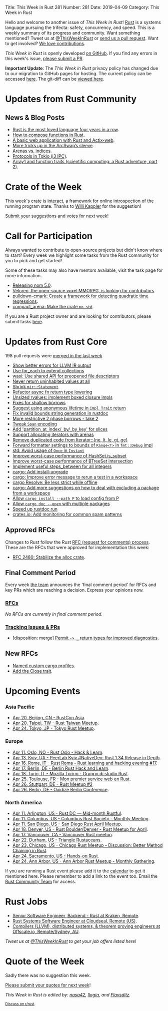 Title: This Week in Rust 281
Number: 281
Date: 2019-04-09
Category: This Week in Rust

Hello and welcome to another issue of *This Week in Rust*!
[Rust](http://rust-lang.org) is a systems language pursuing the trifecta: safety, concurrency, and speed.
This is a weekly summary of its progress and community.
Want something mentioned? Tweet us at [@ThisWeekInRust](https://twitter.com/ThisWeekInRust) or [send us a pull request](https://github.com/cmr/this-week-in-rust).
Want to get involved? [We love contributions](https://github.com/rust-lang/rust/blob/master/CONTRIBUTING.md).

*This Week in Rust* is openly developed [on GitHub](https://github.com/cmr/this-week-in-rust).
If you find any errors in this week's issue, [please submit a PR](https://github.com/cmr/this-week-in-rust/pulls).

**Important Update**: The *This Week in Rust* privacy policy has changed due to our migration to GitHub pages for hosting. The current policy can be accessed [here](https://this-week-in-rust.org/pages/privacy-policy.html). The git-diff can be [viewed here](https://github.com/cmr/this-week-in-rust/pull/885/files).

# Updates from Rust Community

## News & Blog Posts

* [Rust is the most loved language four years in a row](https://insights.stackoverflow.com/survey/2019#most-loved-dreaded-and-wanted).
* [How to compose functions in Rust](https://stackoverflow.com/questions/45786955/how-to-compose-functions-in-rust).
* [A basic web application with Rust and Actix-web](https://zupzup.org/rust-webapp/).
* [More tricks up in the ArcSwap’s sleeve](https://vorner.github.io/2019/04/06/tricks-in-arc-swap.html).
* [Arenas vs. indices](https://llogiq.github.io/2019/04/06/arena.html).
* [Protocols in Tokio (i3 IPC)](https://leshow.github.io/post/impl_proto_tokio/).
* [Array1 and function traits (scientific computing: a Rust adventure, part 2)](https://www.lpalmieri.com/posts/2019-04-07-scientific-computing-a-rust-adventure-part-2-array1/).

# Crate of the Week

This week's crate is [interact](https://github.com/interact-rs/interact), a framework for online introspection of the running program state. Thanks to [Willi Kappler](https://users.rust-lang.org/t/crate-of-the-week/2704/513) for the suggestion!

[Submit your suggestions and votes for next week][submit_crate]!

[submit_crate]: https://users.rust-lang.org/t/crate-of-the-week/2704

# Call for Participation

Always wanted to contribute to open-source projects but didn't know where to start?
Every week we highlight some tasks from the Rust community for you to pick and get started!

Some of these tasks may also have mentors available, visit the task page for more information.

* [Releasing nom 5.0](https://www.reddit.com/r/rust/comments/ba366j/call_for_help_releasing_nom_50/).
* [Veloren, the open-source voxel MMORPG, is looking for contributors](https://veloren.net/).
* [pulldown-cmark: Create a framework for detecting quadratic time regressions](https://github.com/raphlinus/pulldown-cmark/issues/257).
* [compact_arena: Make the crate `no_std`](https://github.com/llogiq/compact_arena/issues/1).

If you are a Rust project owner and are looking for contributors, please submit tasks [here][guidelines].

[guidelines]: https://users.rust-lang.org/t/twir-call-for-participation/4821

# Updates from Rust Core

198 pull requests were [merged in the last week][merged]

[merged]: https://github.com/search?q=is%3Apr+org%3Arust-lang+is%3Amerged+merged%3A2019-04-01..2019-04-08

* [Show better errors for LLVM IR output](https://github.com/rust-lang/rust/pull/59744)
* [Use for_each to extend collections](https://github.com/rust-lang/rust/pull/59740)
* [wasi: Use shared API for preopened file descriptors](https://github.com/rust-lang/rust/pull/59727)
* [Never return uninhabited values at all](https://github.com/rust-lang/rust/pull/59639)
* [Shrink `mir::Statement`](https://github.com/rust-lang/rust/pull/59630)
* [Refactor async fn return type lowering](https://github.com/rust-lang/rust/pull/59286)
* [Unsized rvalues: implement boxed closure impls](https://github.com/rust-lang/rust/pull/59500)
* [Fixes for shallow borrows](https://github.com/rust-lang/rust/pull/59585)
* [Suggest using anonymous lifetime in `impl Trait` return](https://github.com/rust-lang/rust/pull/58919)
* [Fix invalid bounds string generation in rustdoc](https://github.com/rust-lang/rust/pull/58894)
* [More restrictive 2 phase borrows - take 2](https://github.com/rust-lang/rust/pull/58739)
* [Tweak `Span` encoding](https://github.com/rust-lang/rust/pull/58458)
* [Add 'partition_at_index/_by/_by_key' for slices](https://github.com/rust-lang/rust/pull/55448)
* [Support allocating iterators with arenas](https://github.com/rust-lang/rust/pull/59533)
* [Remove duplicated code from Iterator::{ne, lt, le, gt, ge}](https://github.com/rust-lang/rust/pull/59262)
* [Forward formatter settings to bounds of `Range<T>` in `fmt::Debug` impl](https://github.com/rust-lang/rust/pull/59596)
* [std: Avoid usage of `Once` in `Instant`](https://github.com/rust-lang/rust/pull/59676)
* [Improve worst-case performance of HashSet.is_subset](https://github.com/rust-lang/rust/pull/59665)
* [Improve worst-case performance of BTreeSet intersection](https://github.com/rust-lang/rust/pull/59186)
* [Implement useful steps_between for all integers](https://github.com/rust-lang/rust/pull/59444)
* [cargo: Add install-upgrade](https://github.com/rust-lang/cargo/pull/6798)
* [cargo: Improve error message to rerun a test in a workspace](https://github.com/rust-lang/cargo/pull/6824)
* [cargo Resolve: Be less strict while offline](https://github.com/rust-lang/cargo/pull/6814)
* [cargo: Add more suggestions on how to deal with excluding a package from a workspace](https://github.com/rust-lang/cargo/pull/6805)
* [Allow `cargo install --path P` to load config from P](https://github.com/rust-lang/cargo/pull/6804)
* [Allow `cargo doc --open` with multiple packages](https://github.com/rust-lang/cargo/pull/6803)
* [Speed up rustdoc run](https://github.com/rust-lang/rust/pull/59452)
* [crates.io: Add monitoring for common spam patterns](https://github.com/rust-lang/crates.io/pull/1678)

## Approved RFCs

Changes to Rust follow the Rust [RFC (request for comments)
process](https://github.com/rust-lang/rfcs#rust-rfcs). These
are the RFCs that were approved for implementation this week:

* [RFC 2480: Stabilize the alloc crate](https://github.com/rust-lang/rfcs/pull/2480).

## Final Comment Period

Every week [the team](https://www.rust-lang.org/team.html) announces the
'final comment period' for RFCs and key PRs which are reaching a
decision. Express your opinions now.

### [RFCs](https://github.com/rust-lang/rfcs/labels/final-comment-period)

*No RFCs are currently in final comment period.*

### [Tracking Issues & PRs](https://github.com/rust-lang/rust/labels/final-comment-period)

* [disposition: merge] [Permit `-> _` return types for improved diagnostics](https://github.com/rust-lang/rust/issues/56132).

## New RFCs

* [Named custom cargo profiles](https://github.com/rust-lang/rfcs/pull/2678).
* [Add the Close trait](https://github.com/rust-lang/rfcs/pull/2677).

# Upcoming Events

### Asia Pacific

* [Apr 20. Beijing, CN - RustCon Asia](https://rustcon.asia/).
* [Apr 20. Taipei, TW - Rust Taiwan Meetup](https://www.facebook.com/events/400895290642737/).
* [Apr 24. Tokyo, JP - Tokyo Rust Meetup](https://rust.connpass.com/event/125666/).

### Europe

* [Apr 11. Oslo, NO - Rust Oslo - Hack & Learn](https://www.meetup.com/Rust-Oslo/events/260244075/).
* [Apr 13. Kyiv, UA - PeerLab Kyiv #NativeDev: Rust 1.34 Release in Depth](https://www.meetup.com/PeerLab-Native-Developers/events/260050471/).
* [Apr 16. Rome, IT - Rust Roma - Rust learning and hacking evening #17](https://www.meetup.com/Rust-Roma/events/260430915/).
* [Apr 17. Berlin, DE - Berlin Rust Hack and Learn](https://www.meetup.com/opentechschool-berlin/events/gkkttqyzgbwb/).
* [Apr 18. Turin, IT - Mozilla Torino - Gruppo di studio Rust](https://www.meetup.com/Mozilla-Torino/events/ktqcpqyzgbhc/).
* [Apr 25. Toulouse, FR - Mon premier service web en Rust](https://www.meetup.com/Toulouse-Rust-Meetup/events/260218832).
* [Apr 26. Stuttgart, DE - Rust Meetup #2](https://gettogether.community/rust-stuttgart/)
* [Apr 26. Berlin, DE - Oxidize Berlin Conference](https://oxidizeconf.com/).

### North America

* [Apr 11. Arlington, US - Rust DC — Mid-month Rustful](https://www.meetup.com/RustDC/events/259782531).
* [Apr 11. Columbus, US - Columbus Rust Society - Monthly Meeting](https://www.meetup.com/columbus-rs/events/dbcfrpyzgbpb/).
* [Apr 11. San Diego, US - San Diego Rust April Meetup](https://www.meetup.com/San-Diego-Rust/events/260346466/).
* [Apr 18. Denver, US - Rust Boulder/Denver - Rust Meetup for April](https://www.meetup.com/Rust-Boulder-Denver/events/259124388/).
* [Apr 17. Vancouver, CA - Vancouver Rust meetup](https://www.meetup.com/Vancouver-Rust/events/gqbksqyzgbwb/).
* [Apr 22. Durham, US - Triangle Rustaceans](https://www.meetup.com/triangle-rustaceans/events/mfglwpyzgbdc/).
* [Apr 23. Chicago, US - Chicago Rust Meetup - Discussion: Better Method Chaining in Rust](https://www.meetup.com/Chicago-Rust-Meetup/events/260321118).
* [Apr 24. Sacramento, US - Hands-on Rust](https://www.meetup.com/Rust-Sacramento/events/260347016/).
* [Apr 24. Ann Arbor, US - Ann Arbor Rust Meetup - Monthly Gathering](https://www.meetup.com/Ann-Arbor-Rust-Meetup/events/vsncvqyzgbgc/).

If you are running a Rust event please add it to the [calendar] to get
it mentioned here. Please remember to add a link to the event too.
Email the [Rust Community Team][community] for access.

[calendar]: https://www.google.com/calendar/embed?src=apd9vmbc22egenmtu5l6c5jbfc%40group.calendar.google.com
[community]: mailto:community-team@rust-lang.org

# Rust Jobs

* [Senior Software Engineer, Backend - Rust at Kraken, Remote](https://jobs.lever.co/kraken/4c864c8f-bde6-443d-b521-dd90df0e9105).
* [Rust Systems Software Engineer at Cloudseal, Remote (US)](https://www.cloudseal.io/hiring/rust-systems-software-engineer-sp19).
* [Compilers (LLVM), distributed systems, & theorem proving engineers at Offscale.io, Remote/Sydney, AU](https://www.reddit.com/r/rust/comments/bb33yo/job_compilers_llvm_distributed_systems_theorem/).

*Tweet us at [@ThisWeekInRust](https://twitter.com/ThisWeekInRust) to get your job offers listed here!*

# Quote of the Week

Sadly there was no suggestion this week.

[Please submit your quotes for next week](http://users.rust-lang.org/t/twir-quote-of-the-week/328)!

*This Week in Rust is edited by: [nasa42](https://github.com/nasa42), [llogiq](https://github.com/llogiq), and [Flavsditz](https://github.com/Flavsditz).*

<small>[Discuss on r/rust](https://www.reddit.com/r/rust/comments/bbkh7k/this_week_in_rust_281/).</small>
